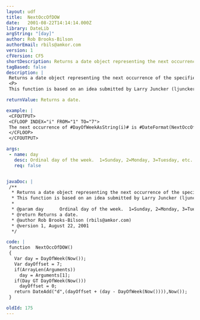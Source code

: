 ```yaml
---
layout: udf
title:  NextOccOfDOW
date:   2001-08-22T14:14:14.000Z
library: DateLib
argString: "[day]"
author: Rob Brooks-Bilson
authorEmail: rbils@amkor.com
version: 1
cfVersion: CF5
shortDescription: Returns a date object representing the next occurrence of the specified day.  The default is the next occurrence of the current day.
tagBased: false
description: |
 Returns a date object representing the next occurrence of the specified day.  The default is the next occurrence of the current day.
 <P>
 This function is based on an idea submitted by Larry Juncker (ljuncker@aljcompserv.com).

returnValue: Returns a date.

example: |
 <CFOUTPUT>
 <CFLOOP INDEX="i" FROM="1" TO="7">
 The next occurrence of #DayOfWeekAsString(i)# is #DateFormat(NextOccOfDOW(i), 'mmmm dd, yyyy')#.<BR>
 </CFLOOP>
 </CFOUTPUT>

args:
 - name: day
   desc: Ordinal day of the week.  1=Sunday, 2=Monday, 3=Tuesday, etc.  
   req: false


javaDoc: |
 /**
  * Returns a date object representing the next occurrence of the specified day.  The default is the next occurrence of the current day.
  * This function is based on an idea submitted by Larry Juncker (ljuncker@aljcompserv.com).
  * 
  * @param day      Ordinal day of the week.  1=Sunday, 2=Monday, 3=Tuesday, etc.   
  * @return Returns a date. 
  * @author Rob Brooks-Bilson (rbils@amkor.com) 
  * @version 1, August 22, 2001 
  */

code: |
 function  NextOccOfDOW()
 {
   Var day = DayOfWeek(Now());
   Var dayOffset = 7;
   if(ArrayLen(Arguments)) 
     day = Arguments[1];
   if(Day GT DayOfWeek(Now()))
     dayOffset = 0;
   return DateAdd("d",(dayOffset + (day - DayOfWeek(Now()))),Now());    
 }

oldId: 175
---
```



